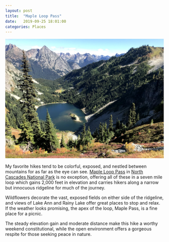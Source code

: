 ```yaml
---
layout: post
title:  "Maple Loop Pass"
date:   2019-09-25 18:01:00
categories: Places
---
```


![Maple Loop Pass](../assets/images/maple-loop-pass.jpg)

My favorite hikes tend to be colorful, exposed, and nestled between mountains for as far as the eye can see.  [Maple Loop Pass](https://www.wta.org/go-hiking/hikes/maple-pass) in [North Cascades National Park](https://en.wikipedia.org/wiki/North_Cascades_National_Park) is no exception, offering all of these in a seven mile loop which gains 2,000 feet in elevation and carries hikers along a narrow but innocuous ridgeline for much of the journey.  

Wildflowers decorate the vast, exposed fields on either side of the ridgeline, and views of Lake Ann and Rainy Lake offer great places to stop and relax.  If the weather looks promising, the apex of the loop, Maple Pass, is a fine place for a picnic.  

The steady elevation gain and moderate distance make this hike a worthy weekend constitutional, while the open environment offers a gorgeous respite for those seeking peace in nature.
